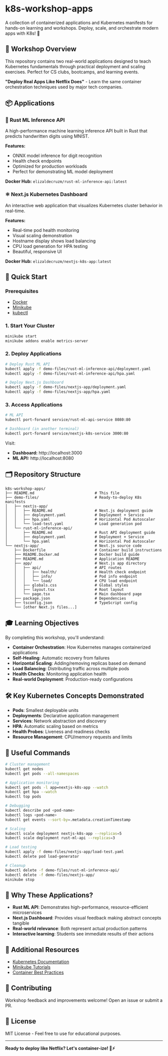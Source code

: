 # k8s-workshop-apps

A collection of containerized applications and Kubernetes manifests for hands-on learning and workshops. Deploy, scale, and orchestrate modern apps with K8s! 🚀

## 🎯 Workshop Overview

This repository contains two real-world applications designed to teach Kubernetes fundamentals through practical deployment and scaling exercises. Perfect for CS clubs, bootcamps, and learning events.

**"Deploy Real Apps Like Netflix Does"** - Learn the same container orchestration techniques used by major tech companies.

## 📦 Applications

### 🦀 Rust ML Inference API

A high-performance machine learning inference API built in Rust that predicts handwritten digits using MNIST.

**Features:**

- ONNX model inference for digit recognition
- Health check endpoints
- Optimized for production workloads
- Perfect for demonstrating ML model deployment

**Docker Hub:** `elizaldecruzm/rust-ml-inference-api:latest`

### ⚛️ Next.js Kubernetes Dashboard

An interactive web application that visualizes Kubernetes cluster behavior in real-time.

**Features:**

- Real-time pod health monitoring
- Visual scaling demonstration
- Hostname display shows load balancing
- CPU load generation for HPA testing
- Beautiful, responsive UI

**Docker Hub:** `elizaldecruzm/nextjs-k8s-app:latest`

## 🚀 Quick Start

### Prerequisites

- [Docker](https://docs.docker.com/get-docker/)
- [Minikube](https://minikube.sigs.k8s.io/docs/start/)
- [kubectl](https://kubernetes.io/docs/tasks/tools/)

### 1. Start Your Cluster

```bash
minikube start
minikube addons enable metrics-server
```

### 2. Deploy Applications

```bash
# Deploy Rust ML API
kubectl apply -f demo-files/rust-ml-inference-api/deployment.yaml
kubectl apply -f demo-files/rust-ml-inference-api/hpa.yaml

# Deploy Next.js Dashboard
kubectl apply -f demo-files/nextjs-app/deployment.yaml
kubectl apply -f demo-files/nextjs-app/hpa.yaml
```

### 3. Access Applications

```bash
# ML API
kubectl port-forward service/rust-ml-api-service 8080:80

# Dashboard (in another terminal)
kubectl port-forward service/nextjs-k8s-service 3000:80
```

Visit:

- **Dashboard:** http://localhost:3000
- **ML API:** http://localhost:8080

## 🗂️ Repository Structure

```
k8s-workshop-apps/
├── README.md                           # This file
├── demo-files/                         # Ready-to-deploy K8s manifests
│   ├── nextjs-app/
│   │   ├── README.md                   # Next.js deployment guide
│   │   ├── deployment.yaml             # Deployment + Service
│   │   ├── hpa.yaml                    # Horizontal Pod Autoscaler
│   │   └── load-test.yaml              # Load generation pod
│   └── rust-ml-inference-api/
│       ├── README.md                   # Rust API deployment guide
│       ├── deployment.yaml             # Deployment + Service
│       └── hpa.yaml                    # Horizontal Pod Autoscaler
└── nextjs-app/                         # Next.js source code
    ├── Dockerfile                      # Container build instructions
    ├── README.Docker.md                # Docker build guide
    ├── README.md                       # Application README
    ├── app/                            # Next.js app directory
    │   ├── api/                        # API routes
    │   │   ├── health/                 # Health check endpoint
    │   │   ├── info/                   # Pod info endpoint
    │   │   └── load/                   # CPU load endpoint
    │   ├── globals.css                 # Global styles
    │   ├── layout.tsx                  # Root layout
    │   └── page.tsx                    # Main dashboard page
    ├── package.json                    # Dependencies
    ├── tsconfig.json                   # TypeScript config
    └── [other Next.js files...]
```

## 🎓 Learning Objectives

By completing this workshop, you'll understand:

- **Container Orchestration**: How Kubernetes manages containerized applications
- **Self-Healing**: Automatic recovery from failures
- **Horizontal Scaling**: Adding/removing replicas based on demand
- **Load Balancing**: Distributing traffic across multiple pods
- **Health Checks**: Monitoring application health
- **Real-world Deployment**: Production-ready configurations

## 🛠️ Key Kubernetes Concepts Demonstrated

- **Pods**: Smallest deployable units
- **Deployments**: Declarative application management
- **Services**: Network abstraction and discovery
- **HPA**: Automatic scaling based on metrics
- **Health Probes**: Liveness and readiness checks
- **Resource Management**: CPU/memory requests and limits

## 🔧 Useful Commands

```bash
# Cluster management
kubectl get nodes
kubectl get pods --all-namespaces

# Application monitoring
kubectl get pods -l app=nextjs-k8s-app --watch
kubectl get hpa --watch
kubectl top pods

# Debugging
kubectl describe pod <pod-name>
kubectl logs <pod-name>
kubectl get events --sort-by=.metadata.creationTimestamp

# Scaling
kubectl scale deployment nextjs-k8s-app --replicas=5
kubectl scale deployment rust-ml-api --replicas=3

# Load testing
kubectl apply -f demo-files/nextjs-app/load-test.yaml
kubectl delete pod load-generator

# Cleanup
kubectl delete -f demo-files/rust-ml-inference-api/
kubectl delete -f demo-files/nextjs-app/
minikube stop
```

## 🌟 Why These Applications?

- **Rust ML API**: Demonstrates high-performance, resource-efficient microservices
- **Next.js Dashboard**: Provides visual feedback making abstract concepts tangible
- **Real-world relevance**: Both represent actual production patterns
- **Interactive learning**: Students see immediate results of their actions

## 📖 Additional Resources

- [Kubernetes Documentation](https://kubernetes.io/docs/)
- [Minikube Tutorials](https://minikube.sigs.k8s.io/docs/tutorials/)
- [Container Best Practices](https://cloud.google.com/architecture/best-practices-for-building-containers)

## 🤝 Contributing

Workshop feedback and improvements welcome! Open an issue or submit a PR.

## 📝 License

MIT License - Feel free to use for educational purposes.

---

**Ready to deploy like Netflix? Let's container-ize! 🐳⚡**
